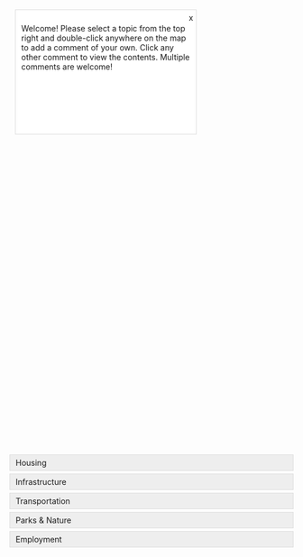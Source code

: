 <!DOCTYPE html>
<html>
<head>
  <meta charset="utf-8">
  <meta name="viewport" content="initial-scale=1,maximum-scale=1,user-scalable=no">
  <title>Add Points to Feature Layer</title>
  <link rel="stylesheet" href="https://js.arcgis.com/4.24/esri/themes/light/main.css">
  <script src="https://js.arcgis.com/4.24/"></script>
  <style>
    #viewDiv {
      height: 800px; /* Set your desired height */
      width: 100%; /* Adjust width as needed */
      margin: 0;
      padding: 0;
      position: relative; /* Added position relative */
    }

    .topic-buttons {
      position: absolute;
      top: 10px;
      right: 10px;
      display: flex;
      flex-direction: column; /* Buttons stacked vertically */
    }

    .topic-button {
      margin-bottom: 5px; /* Add spacing between buttons */
      padding: 5px 10px; /* Add some padding for better look */
      cursor: pointer;
      background-color: #eee; /* Default button color */
      border: 1px solid #ddd; /* Button border */
    }

    .topic-button.selected-topic {
      background-color: #ddd; /* Slightly darker for selected button */
    }

    /* Updated styling for the circles */
    .esri-geometry-point {
      outline: none; /* Remove outlines */
      width: 5px; /* Make circles smaller */
      height: 5px; /* Make circles smaller */
    }

    .welcome-box {
      position: absolute;
      top: 10px;
      left: 10px;
      background-color: white;
      padding: 10px;
      border: 1px solid #ddd;
      z-index: 1; /* Ensure it's above the map */
      max-width: 300px; /* Make it narrower */
      height: 200px; /* Make it taller */
    }

    .close-button {
      position: absolute;
      top: 5px;
      right: 5px;
      cursor: pointer;
    }

    .info-button {
      position: absolute;
      bottom: 10px;
      right: 10px;
      cursor: pointer;
    }

  </style>
</head>
<body>
  <div id="viewDiv">
    <div class="welcome-box">
      <p>Welcome! Please select a topic from the top right and double-click anywhere on the map to add a comment of your own. Click any other comment to view the contents. Multiple comments are welcome!</p>
      <span class="close-button" onclick="document.querySelector('.welcome-box').style.display = 'none'">x</span>
    </div>
  </div>
  <div class="topic-buttons">
    <div class="topic-button" id="housing">Housing</div>
    <div class="topic-button" id="infrastructure">Infrastructure</div>
    <div class="topic-button" id="transportation">Transportation</div>
    <div class="topic-button" id="parks">Parks & Nature</div>
    <div class="topic-button" id="employment">Employment</div>
  </div>
  <script>
    require([
      "esri/Map",
      "esri/views/MapView",
      "esri/layers/FeatureLayer",
      "esri/Graphic",
      "esri/symbols/SimpleMarkerSymbol",
      "esri/renderers/UniqueValueRenderer", // Added UniqueValueRenderer
      "esri/symbols/SimpleFillSymbol", // Added SimpleFillSymbol
      "esri/PopupTemplate"
    ], function(Map, MapView, FeatureLayer, Graphic, SimpleMarkerSymbol, UniqueValueRenderer, SimpleFillSymbol, PopupTemplate) {
      var map = new Map({
        basemap: "topo-vector"
      });

      var view = new MapView({
        container: "viewDiv",
        map: map,
        center: [-121.48747267724718, 43.690269822296436], // Center on La Pine, Oregon
        zoom: 13 // Adjust zoom level as needed
      });

      // Placeholder feature layer URL (replace with your actual layer)
      var featureLayerUrl = "https://services3.arcgis.com/pZZTDhBBLO3B9dnl/arcgis/rest/services/LaPine_pub_comments/FeatureServer";

      // Create feature layer
      var featureLayer = new FeatureLayer({
        url: featureLayerUrl,
        outFields: ["*"],
        editable: true, // Allow editing
      });

      // Add feature layer to map
      map.add(featureLayer);

      // Define the UniqueValueRenderer
      var renderer = new UniqueValueRenderer({
        field: "topic", // Attribute to base the renderer on
        defaultSymbol: new SimpleMarkerSymbol(), // Default symbol if no match
        uniqueValueInfos: [ // Define unique values and symbols
          {
            value: "Housing",
            symbol: {
              type: "simple-marker", // autocasts as new SimpleMarkerSymbol()
              size: 10,
              color: [255, 255, 31], //yellow
              outline: null
            }
          },
          {
            value: "Infrastructure",
            symbol: {
              type: "simple-marker", // autocasts as new SimpleMarkerSymbol()
              size: 10,
              color: [141, 66, 185], // purple
              outline: null
            }
          },
          {
            value: "Transportation",
            symbol: {
              type: "simple-marker", // autocasts as new SimpleMarkerSymbol()
              size: 10,
              color: [69, 151, 205], //blue
              outline: null
            }
          },
          {
            value: "Parks",
            symbol: {
              type: "simple-marker", // autocasts as new SimpleMarkerSymbol()
              size: 10,
              color: [69, 199, 86], // green
              outline: null
            }
          },
          {
            value: "Employment",
            symbol: {
              type: "simple-marker", // autocasts as new SimpleMarkerSymbol()
              size: 10,
              color: [193, 66, 104], //red
              outline: null
            }
          }
        ]
      });

      // Apply the renderer to the feature layer
      featureLayer.renderer = renderer;

      // Add the new polygon layer with transparent fill
      var polygonLayerUrl = "https://services3.arcgis.com/pZZTDhBBLO3B9dnl/arcgis/rest/services/La_Pine_City_Limit/FeatureServer";
      var polygonLayer = new FeatureLayer({
        url: polygonLayerUrl,
        renderer: {
          type: "simple",
          symbol: {
            type: "simple-fill",
            color: [0, 0, 255, 0], // Blue fill color with transparency
            outline: {
              color: [255, 0, 0, 1], // Red outline with transparency
              width: 2 // 2 pixel thick border
            }
          }
        }
      });

      // Add polygon layer to map
      map.add(polygonLayer);

      // Listen for double-click event
      view.on("double-click", function(event) {
        event.stopPropagation();
        // Create a new point graphic at the clicked location
        var point = {
          type: "point",
          longitude: event.mapPoint.longitude,
          latitude: event.mapPoint.latitude
        
        };

        // Get the selected topic
        var selectedTopic = document.querySelector(".selected-topic");
        if (!selectedTopic) {
          alert("Please select a topic before adding a point.");
          return;
        }

        // Create a new graphic with attributes
        var attributes = {
          pubcomment: prompt("Enter a short comment for this point:"), // Use "pubcomment" attribute
          topic: selectedTopic.id.charAt(0).toUpperCase() + selectedTopic.id.slice(1) // Set the topic attribute in title case
        };

        var newGraphic = new Graphic({
          geometry: point,
          attributes: attributes
        });

        // Save the new point to the feature layer
        featureLayer.applyEdits({
          addFeatures: [newGraphic]
        });
      });

      // Add event listeners for topic buttons
      var topicButtons = document.querySelectorAll(".topic-button");
      topicButtons.forEach(function(button) {
        button.addEventListener("click", function() {
          // Highlight the selected topic
          topicButtons.forEach(function(btn) {
            btn.classList.remove("selected-topic");
          });
          button.classList.add("selected-topic");
        });
      });

      // Create a custom popup template
      var popupTemplate = {
        title: "{topic}",
        content: [
          {
            type: "text",
            text: "<b>Comment:</b> {pubcomment}"
          }
        ]
      };

      // Set the popup template for the feature layer
      featureLayer.popupTemplate = popupTemplate;
    });
  </script>
</body>
</html>
